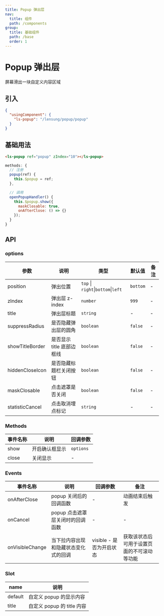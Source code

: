 ```yaml
---
title: Popup 弹出层
nav:
  title: 组件
  path: /components
group:
  title: 基础组件
  path: /base
  order: 1
---
```


# Popup 弹出层

屏幕滑出一块自定义内容区域

## 引入

```json
{
  "usingComponent": {
    "ls-popup": "/lensung/popup/popup"
  }
}
```

## 基础用法

```html
<ls-popup ref="popup" zIndex="10"></ls-popup>
```

```js
methods: {
  // 注册
  popup(ref) {
    this.$popup = ref;
  },

  // 调用
  openPopupHandler() {
    this.$popup.show({
      maskClosable: true,
      onAfterClose: () => {}
    });
  }
}
```

## API

### options

| 参数            | 说明                      | 类型                               | 默认值   | 备注 |
| --------------- | ------------------------- | ---------------------------------- | -------- | ---- |
| position        | 弹出位置                  | `top` \| `right`\|`bottom`\|`left` | `bottom` | -    |
| zIndex          | 弹出层 z-index            | `number`                           | `999`    | -    |
| title           | 弹出层标题                | `string`                           | -        | -    |
| suppressRadius  | 是否隐藏弹出层的圆角      | `boolean`                          | `false`  | -    |
| showTitleBorder | 是否显示 title 底部边框线 | `boolean`                          | `false`  | -    |
| hiddenCloseIcon | 是否隐藏标题栏关闭按钮    | `boolean`                          | `false`  | -    |
| maskClosable    | 点击遮罩是否关闭          | `boolean`                          | `false`  | -    |
| statisticCancel | 点击取消埋点标记          | `string`                           | -        | -    |

### Methods

| 事件名称 | 说明           | 回调参数  |
| -------- | -------------- | --------- |
| show     | 开启确认框显示 | `options` |
| close    | 关闭显示       | -         |

### Events

| 事件名称        | 说明                                 | 回调参数                 | 备注                                       |
| --------------- | ------------------------------------ | ------------------------ | ------------------------------------------ |
| onAfterClose    | popup 关闭后的回调函数               | -                        | 动画结束后触发                             |
| onCancel        | popup 点击遮罩层关闭时的回调函数     | -                        | -                                          |
| onVisibleChange | 当下拉内容出现和隐藏状态变化式的回调 | visible - 是否为开启状态 | 获取该状态后可用于设置页面的不可滚动等功能 |

### Slot

| name    | 说明                       |
| ------- | -------------------------- |
| default | 自定义 popup 的显示内容    |
| title   | 自定义 popup 的 title 内容 |
